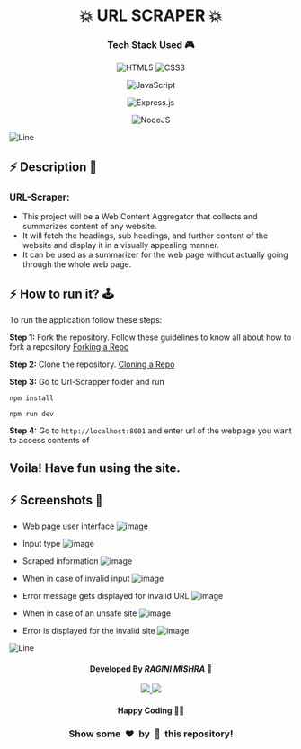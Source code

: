 <h1 align='center'><b>💥 URL SCRAPER 💥</b></h1>

<!-- -------------------------------------------------------------------------------------------------------------- -->

<h3 align='center'>Tech Stack Used 🎮</h3>
<!-- enlist all the technologies used to create this project from them (Remove co
mment using 'ctrl+z' or 'command+z') -->

<div align='center'>

  ![HTML5](https://img.shields.io/badge/html5-%23E34F26.svg?style=for-the-badge&logo=html5&logoColor=white)
  ![CSS3](https://img.shields.io/badge/css3-%231572B6.svg?style=for-the-badge&logo=css3&logoColor=white)

  ![JavaScript](https://img.shields.io/badge/javascript-%23323330.svg?style=for-the-badge&logo=javascript&logoColor=%23F7DF1E)

  ![Express.js](https://img.shields.io/badge/express.js-%23404d59.svg?style=for-the-badge&logo=express&logoColor=%2361DAFB)

  ![NodeJS](https://img.shields.io/badge/node.js-6DA55F?style=for-the-badge&logo=node.js&logoColor=white)

</div>

![Line](https://github.com/Avdhesh-Varshney/WebMasterLog/assets/114330097/4b78510f-a941-45f8-a9d5-80ed0705e847)

<!-- -------------------------------------------------------------------------------------------------------------- -->

## :zap: Description 📃

<div>
  <h3>URL-Scraper:</h3>
  <p>
  <ul>
  <li>This project will be a Web Content Aggregator that collects and summarizes content of any website. 
  <li>It will fetch the headings, sub headings, and further content of the website and display it in a visually appealing manner.
  <li>It can be used as a summarizer for the web page without actually going through the whole web page.
  </li>
  </li>
  </li>
  </ul></p>
</div>

<!-- -------------------------------------------------------------------------------------------------------------- -->

## :zap: How to run it? 🕹️

To run the application follow these steps:

**Step 1:** Fork the repository. Follow these guidelines to know all about how to fork a repository
[Forking a Repo](https://help.github.com/en/github/getting-started-with-github/fork-a-repo)

**Step 2:** Clone the repository. [Cloning a Repo](https://help.github.com/en/desktop/contributing-to-projects/creating-an-issue-or-pull-request)

**Step 3:** Go to Url-Scrapper folder and run

`npm install`

`npm run dev`

**Step 4:** Go to `http://localhost:8001` and enter url of the webpage you want to access contents of

## Voila! Have fun using the site.

<!-- -------------------------------------------------------------------------------------------------------------- -->

## :zap: Screenshots 📸

- Web page user interface
  ![image](https://github.com/Rags-Mishra/WebMasterLog/assets/83007531/de0c3993-0667-430f-9cd4-165896d6aebf)

- Input type
  ![image](https://github.com/Rags-Mishra/WebMasterLog/assets/83007531/7ae0ba32-b10e-46a9-82c9-23ddda637644)

- Scraped information
  ![image](https://github.com/Rags-Mishra/WebMasterLog/assets/83007531/59a6cc2f-128b-4c89-bd10-29f59493938e)

- When in case of invalid input
  ![image](https://github.com/Rags-Mishra/WebMasterLog/assets/83007531/59302317-1cf6-4b46-9498-fb3d6926e8fc)

- Error message gets displayed for invalid URL
  ![image](https://github.com/Rags-Mishra/WebMasterLog/assets/83007531/05876f9f-6c31-48c8-bd4b-07f7aaf23171)

- When in case of an unsafe site
  ![image](https://github.com/Rags-Mishra/WebMasterLog/assets/83007531/bd43d8dd-9b13-4e41-a297-b4e902b3f6b0)

- Error is displayed for the invalid site
  ![image](https://github.com/Rags-Mishra/WebMasterLog/assets/83007531/f9613b79-f652-47e8-a26d-3b278e63ecad)


![Line](https://github.com/Avdhesh-Varshney/WebMasterLog/assets/114330097/4b78510f-a941-45f8-a9d5-80ed0705e847)

<!-- -------------------------------------------------------------------------------------------------------------- -->

<h4 align='center'>Developed By <b><i>RAGINI MISHRA</i></b> 👦</h4>
<p align='center'>
  <a href='https://www.linkedin.com/in/ragini-mishra-5a78b3217/'>
    <img src='https://img.shields.io/badge/linkedin-%230077B5.svg?style=for-the-badge&logo=linkedin&logoColor=white' />
  </a>
  <a href='https://github.com/Rags-Mishra'>
    <img src='https://img.shields.io/badge/github-%23121011.svg?style=for-the-badge&logo=github&logoColor=white' />
  </a>
</p>

<h4 align='center'>Happy Coding 🧑‍💻</h4>

<h3 align="center">Show some &nbsp;❤️&nbsp; by &nbsp;🌟&nbsp; this repository!</h3>
